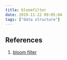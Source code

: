 ```yaml
---
title: bloomfilter
date: 2019-11-22 09:05:04
tags: ["data structure"]
---
```








## References
1. [bloom filter](https://www.jasondavies.com/bloomfilter/)
